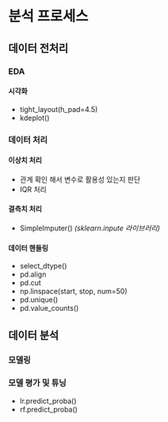 # 분석 프로세스

## 데이터 전처리

### EDA

#### 시각화

- tight_layout(h_pad=4.5)
- kdeplot()



### 데이터 처리

#### 이상치 처리

- 관계 확인 해서 변수로 활용성 있는지 판단
- IQR 처리



#### 결측치 처리

- SimpleImputer()		*(sklearn.inpute 라이브러리)*



#### 데이터 핸들링

- select_dtype()
- pd.align
- pd.cut
- np.linspace(start, stop, num=50)
- pd.unique()
- pd.value_counts()



## 데이터 분석

### 모델링



### 모델 평가 및 튜닝

- lr.predict_proba()
- rf.predict_proba()
